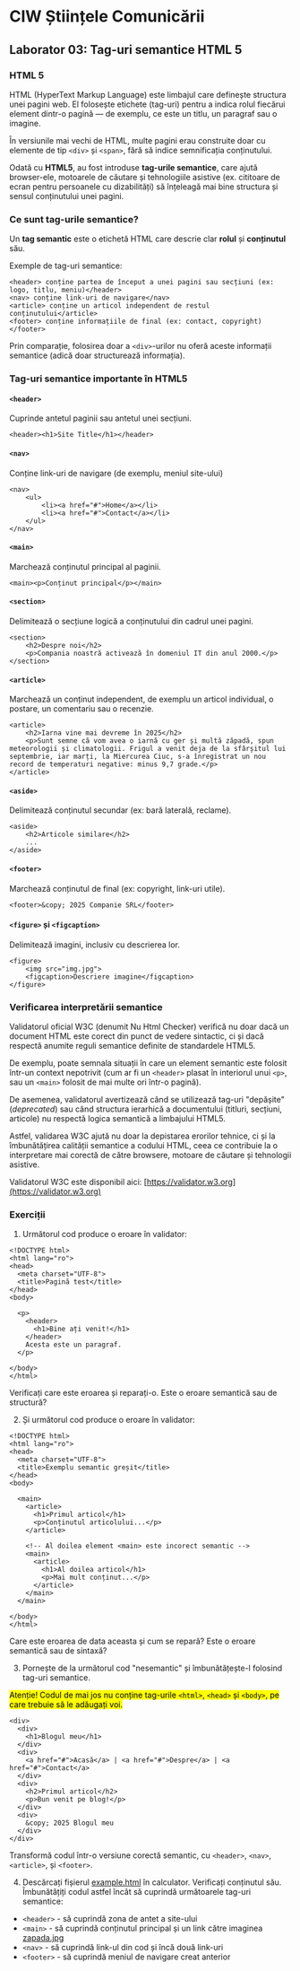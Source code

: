 # CIW Științele Comunicării

## Laborator 03: Tag-uri semantice HTML 5

### HTML 5

HTML (HyperText Markup Language) este limbajul care definește structura unei pagini web. El folosește etichete (tag-uri) pentru a indica rolul fiecărui element dintr-o pagină — de exemplu, ce este un titlu, un paragraf sau o imagine.

În versiunile mai vechi de HTML, multe pagini erau construite doar cu elemente de tip `<div>` și `<span>`, fără să indice semnificația conținutului.

Odată cu **HTML5**, au fost introduse **tag-urile semantice**, care ajută browser-ele, motoarele de căutare și tehnologiile asistive (ex. cititoare de ecran pentru persoanele cu dizabilități) să înțeleagă mai bine structura și sensul conținutului unei pagini.

### Ce sunt tag-urile semantice?

Un **tag semantic** este o etichetă HTML care descrie clar **rolul** și **conținutul** său.

Exemple de tag-uri semantice:
```
<header> conține partea de început a unei pagini sau secțiuni (ex: logo, titlu, meniu)</header>
<nav> conține link-uri de navigare</nav>
<article> conține un articol independent de restul conținutului</article>
<footer> conține informațiile de final (ex: contact, copyright)</footer>
```

Prin comparație, folosirea doar a `<div>`-urilor nu oferă aceste informații semantice (adică doar structurează informația).

### Tag-uri semantice importante în HTML5

#### `<header>`
Cuprinde antetul paginii sau antetul unei secțiuni.
```
<header><h1>Site Title</h1></header>
```

#### `<nav>`
Conține link-uri de navigare (de exemplu, meniul site-ului)
```
<nav>
    <ul>
        <li><a href="#">Home</a></li>
        <li><a href="#">Contact</a></li>
    </ul>
</nav>
```

#### `<main>`
Marchează conținutul principal al paginii.
```
<main><p>Conținut principal</p></main>
```

#### `<section>`
Delimitează o secțiune logică a conținutului din cadrul unei pagini.
```
<section>
    <h2>Despre noi</h2>
    <p>Compania noastră activează în domeniul IT din anul 2000.</p>
</section>
```

#### `<article>`
Marchează un conținut independent, de exemplu un articol individual, o postare, un comentariu sau o recenzie.
```
<article>
    <h2>Iarna vine mai devreme în 2025</h2>
    <p>Sunt semne că vom avea o iarnă cu ger și multă zăpadă, spun meteorologii și climatologii. Frigul a venit deja de la sfârșitul lui septembrie, iar marți, la Miercurea Ciuc, s-a înregistrat un nou record de temperaturi negative: minus 9,7 grade.</p>
</article>
```

#### `<aside>`
Delimitează conținutul secundar (ex: bară laterală, reclame).
```
<aside>
    <h2>Articole similare</h2>
    ...
</aside>
```

#### `<footer>`
Marchează conținutul de final (ex: copyright, link-uri utile).
```
<footer>&copy; 2025 Companie SRL</footer>
```

#### `<figure>` și `<figcaption>`
Delimitează imagini, inclusiv cu descrierea lor.
```
<figure>
    <img src="img.jpg">
    <figcaption>Descriere imagine</figcaption>
</figure>
```

### Verificarea interpretării semantice
Validatorul oficial W3C (denumit Nu Html Checker) verifică nu doar dacă un document HTML este corect din punct de vedere sintactic, ci și dacă respectă anumite reguli semantice definite de standardele HTML5.

De exemplu, poate semnala situații în care un element semantic este folosit într-un context nepotrivit (cum ar fi un `<header>` plasat în interiorul unui `<p>`, sau un `<main>` folosit de mai multe ori într-o pagină).

De asemenea, validatorul avertizează când se utilizează tag-uri "depășite" (*deprecated*) sau când structura ierarhică a documentului (titluri, secțiuni, articole) nu respectă logica semantică a limbajului HTML5.

Astfel, validarea W3C ajută nu doar la depistarea erorilor tehnice, ci și la îmbunătățirea calității semantice a codului HTML, ceea ce contribuie la o interpretare mai corectă de către browsere, motoare de căutare și tehnologii asistive.

Validatorul W3C este disponibil aici: [https://validator.w3.org](https://validator.w3.org)

### Exerciții
1. Următorul cod produce o eroare în validator:
```
<!DOCTYPE html>
<html lang="ro">
<head>
  <meta charset="UTF-8">
  <title>Pagină test</title>
</head>
<body>

  <p>
    <header>
      <h1>Bine ați venit!</h1>
    </header>
    Acesta este un paragraf.
  </p>

</body>
</html>
```

Verificați care este eroarea și reparați-o. Este o eroare semantică sau de structură?

2. Și următorul cod produce o eroare în validator:
```
<!DOCTYPE html>
<html lang="ro">
<head>
  <meta charset="UTF-8">
  <title>Exemplu semantic greșit</title>
</head>
<body>

  <main>
    <article>
      <h1>Primul articol</h1>
      <p>Conținutul articolului...</p>
    </article>

    <!-- Al doilea element <main> este incorect semantic -->
    <main>
      <article>
        <h1>Al doilea articol</h1>
        <p>Mai mult conținut...</p>
      </article>
    </main>
  </main>

</body>
</html>
```

Care este eroarea de data aceasta și cum se repară? Este o eroare semantică sau de sintaxă?

3. Pornește de la următorul cod "nesemantic" și îmbunătățește-l folosind tag-uri semantice.

<mark>Atenție! Codul de mai jos nu conține tag-urile `<html>`, `<head>` și `<body>`, pe care trebuie să le adăugați voi.</mark>

```
<div>
  <div>
    <h1>Blogul meu</h1>
  </div>
  <div>
    <a href="#">Acasă</a> | <a href="#">Despre</a> | <a href="#">Contact</a>
  </div>
  <div>
    <h2>Primul articol</h2>
    <p>Bun venit pe blog!</p>
  </div>
  <div>
    &copy; 2025 Blogul meu
  </div>
</div>
```

Transformă codul într-o versiune corectă semantic, cu `<header>`, `<nav>`, `<article>`, și `<footer>`.

4. Descărcați fișierul <a href="lab03/example.xml" download>example.html</a> în calculator. Verificați conținutul său. Îmbunătățiți codul astfel încât să cuprindă următoarele tag-uri semantice:
- `<header>` - să cuprindă zona de antet a site-ului
- `<main>` - să cuprindă conținutul principal și un link către imaginea <a href="lab03/zapada.jpg" download>zapada.jpg</a>
- `<nav>` - să cuprindă link-ul din cod și încă două link-uri
- `<footer>` - să cuprindă meniul de navigare creat anterior